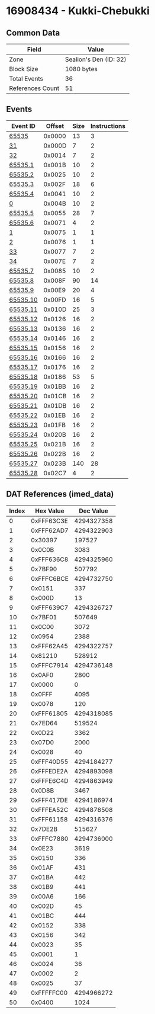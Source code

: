 # 16908434 - Kukki-Chebukki

## Common Data

| Field            | Value                  |
|------------------|------------------------|
| Zone             | Sealion's Den (ID: 32) |
| Block Size       | 1080 bytes             |
| Total Events     | 36                     |
| References Count | 51                     |

## Events

| Event ID                  | Offset   |   Size |   Instructions |
|---------------------------|----------|--------|----------------|
| [65535](./65535.md)       | 0x0000   |     13 |              3 |
| [31](./31.md)             | 0x000D   |      7 |              2 |
| [32](./32.md)             | 0x0014   |      7 |              2 |
| [65535.1](./65535.1.md)   | 0x001B   |     10 |              2 |
| [65535.2](./65535.2.md)   | 0x0025   |     10 |              2 |
| [65535.3](./65535.3.md)   | 0x002F   |     18 |              6 |
| [65535.4](./65535.4.md)   | 0x0041   |     10 |              2 |
| [0](./0.md)               | 0x004B   |     10 |              2 |
| [65535.5](./65535.5.md)   | 0x0055   |     28 |              7 |
| [65535.6](./65535.6.md)   | 0x0071   |      4 |              2 |
| [1](./1.md)               | 0x0075   |      1 |              1 |
| [2](./2.md)               | 0x0076   |      1 |              1 |
| [33](./33.md)             | 0x0077   |      7 |              2 |
| [34](./34.md)             | 0x007E   |      7 |              2 |
| [65535.7](./65535.7.md)   | 0x0085   |     10 |              2 |
| [65535.8](./65535.8.md)   | 0x008F   |     90 |             14 |
| [65535.9](./65535.9.md)   | 0x00E9   |     20 |              4 |
| [65535.10](./65535.10.md) | 0x00FD   |     16 |              5 |
| [65535.11](./65535.11.md) | 0x010D   |     25 |              3 |
| [65535.12](./65535.12.md) | 0x0126   |     16 |              2 |
| [65535.13](./65535.13.md) | 0x0136   |     16 |              2 |
| [65535.14](./65535.14.md) | 0x0146   |     16 |              2 |
| [65535.15](./65535.15.md) | 0x0156   |     16 |              2 |
| [65535.16](./65535.16.md) | 0x0166   |     16 |              2 |
| [65535.17](./65535.17.md) | 0x0176   |     16 |              2 |
| [65535.18](./65535.18.md) | 0x0186   |     53 |              5 |
| [65535.19](./65535.19.md) | 0x01BB   |     16 |              2 |
| [65535.20](./65535.20.md) | 0x01CB   |     16 |              2 |
| [65535.21](./65535.21.md) | 0x01DB   |     16 |              2 |
| [65535.22](./65535.22.md) | 0x01EB   |     16 |              2 |
| [65535.23](./65535.23.md) | 0x01FB   |     16 |              2 |
| [65535.24](./65535.24.md) | 0x020B   |     16 |              2 |
| [65535.25](./65535.25.md) | 0x021B   |     16 |              2 |
| [65535.26](./65535.26.md) | 0x022B   |     16 |              2 |
| [65535.27](./65535.27.md) | 0x023B   |    140 |             28 |
| [65535.28](./65535.28.md) | 0x02C7   |      4 |              2 |

## DAT References (imed_data)

|   Index | Hex Value   |   Dec Value |
|---------|-------------|-------------|
|       0 | 0xFFF63C3E  |  4294327358 |
|       1 | 0xFFF62AD7  |  4294322903 |
|       2 | 0x30397     |      197527 |
|       3 | 0x0C0B      |        3083 |
|       4 | 0xFFF636C8  |  4294325960 |
|       5 | 0x7BF90     |      507792 |
|       6 | 0xFFFC6BCE  |  4294732750 |
|       7 | 0x0151      |         337 |
|       8 | 0x000D      |          13 |
|       9 | 0xFFF639C7  |  4294326727 |
|      10 | 0x7BF01     |      507649 |
|      11 | 0x0C00      |        3072 |
|      12 | 0x0954      |        2388 |
|      13 | 0xFFF62A45  |  4294322757 |
|      14 | 0x81210     |      528912 |
|      15 | 0xFFFC7914  |  4294736148 |
|      16 | 0x0AF0      |        2800 |
|      17 | 0x0000      |           0 |
|      18 | 0x0FFF      |        4095 |
|      19 | 0x0078      |         120 |
|      20 | 0xFFF61805  |  4294318085 |
|      21 | 0x7ED64     |      519524 |
|      22 | 0x0D22      |        3362 |
|      23 | 0x07D0      |        2000 |
|      24 | 0x0028      |          40 |
|      25 | 0xFFF40D55  |  4294184277 |
|      26 | 0xFFFEDE2A  |  4294893098 |
|      27 | 0xFFFE6C4D  |  4294863949 |
|      28 | 0x0D8B      |        3467 |
|      29 | 0xFFF417DE  |  4294186974 |
|      30 | 0xFFFEA52C  |  4294878508 |
|      31 | 0xFFF61158  |  4294316376 |
|      32 | 0x7DE2B     |      515627 |
|      33 | 0xFFFC7880  |  4294736000 |
|      34 | 0x0E23      |        3619 |
|      35 | 0x0150      |         336 |
|      36 | 0x01AF      |         431 |
|      37 | 0x01BA      |         442 |
|      38 | 0x01B9      |         441 |
|      39 | 0x00A6      |         166 |
|      40 | 0x002D      |          45 |
|      41 | 0x01BC      |         444 |
|      42 | 0x0152      |         338 |
|      43 | 0x0156      |         342 |
|      44 | 0x0023      |          35 |
|      45 | 0x0001      |           1 |
|      46 | 0x0024      |          36 |
|      47 | 0x0002      |           2 |
|      48 | 0x0025      |          37 |
|      49 | 0xFFFFFC00  |  4294966272 |
|      50 | 0x0400      |        1024 |
